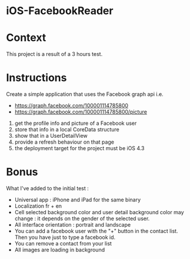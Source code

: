 iOS-FacebookReader
==================

# Context

This project is a result of a 3 hours test.


# Instructions

Create a simple application that uses the Facebook graph api i.e.

* https://graph.facebook.com/100001114785800
* https://graph.facebook.com/100001114785800/picture

1. get the profile info and picture of a Facebook user
2. store that info in a local CoreData structure
3. show that in a UserDetailView
4. provide a refresh behaviour on that page
5. the deployment target for the project must be iOS 4.3


# Bonus

What I've added to the initial test :
- Universal app : iPhone and iPad for the same binary
- Localization fr + en
- Cell selected background color and user detail background color may change : it depends on the gender of the selected user.
- All interface orientation : portrait and landscape 
- You can add a facebook user with the "+" button in the contact list. Then you have just to type a facebook id.
- You can remove a contact from your list
- All images are loading in background